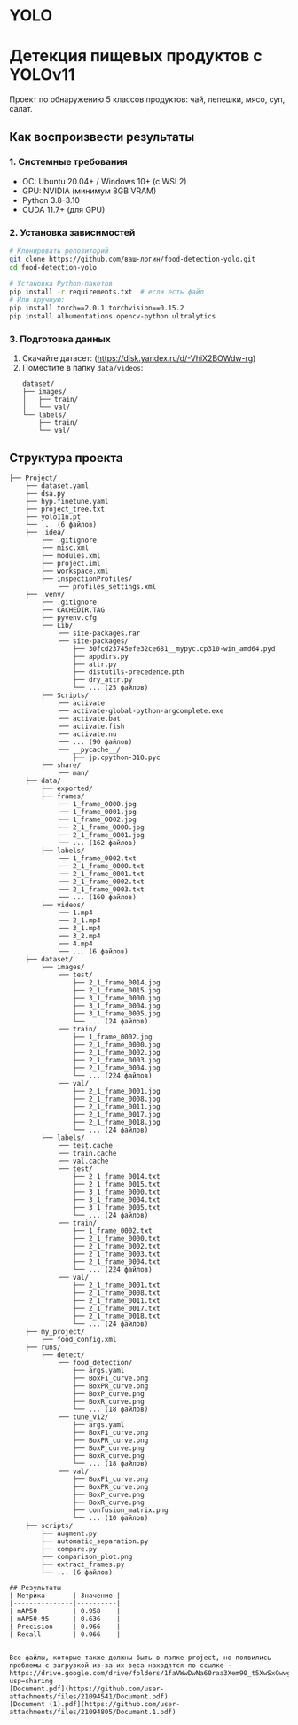 # YOLO
# Детекция пищевых продуктов с YOLOv11

Проект по обнаружению 5 классов продуктов: чай, лепешки, мясо, суп, салат.

## Как воспроизвести результаты

### 1. Системные требования
- ОС: Ubuntu 20.04+ / Windows 10+ (с WSL2)
- GPU: NVIDIA (минимум 8GB VRAM)
- Python 3.8-3.10
- CUDA 11.7+ (для GPU)

### 2. Установка зависимостей
```bash
# Клонировать репозиторий
git clone https://github.com/ваш-логин/food-detection-yolo.git
cd food-detection-yolo

# Установка Python-пакетов
pip install -r requirements.txt  # если есть файл
# Или вручную:
pip install torch==2.0.1 torchvision==0.15.2
pip install albumentations opencv-python ultralytics
```

### 3. Подготовка данных
1. Скачайте датасет: (https://disk.yandex.ru/d/-VhiX2BOWdw-rg)
2. Поместите в папку `data/videos`:
   ```
   dataset/
   ├── images/
   │   ├── train/
   │   └── val/
   └── labels/
       ├── train/
       └── val/

## Структура проекта
```
├── Project/
    ├── dataset.yaml
    ├── dsa.py
    ├── hyp.finetune.yaml
    ├── project_tree.txt
    ├── yolo11n.pt
    └── ... (6 файлов)
    ├── .idea/
        ├── .gitignore
        ├── misc.xml
        ├── modules.xml
        ├── project.iml
        ├── workspace.xml
        ├── inspectionProfiles/
            ├── profiles_settings.xml
    ├── .venv/
        ├── .gitignore
        ├── CACHEDIR.TAG
        ├── pyvenv.cfg
        ├── Lib/
            ├── site-packages.rar
            ├── site-packages/
                ├── 30fcd23745efe32ce681__mypyc.cp310-win_amd64.pyd
                ├── appdirs.py
                ├── attr.py
                ├── distutils-precedence.pth
                ├── dry_attr.py
                └── ... (25 файлов)
        ├── Scripts/
            ├── activate
            ├── activate-global-python-argcomplete.exe
            ├── activate.bat
            ├── activate.fish
            ├── activate.nu
            └── ... (90 файлов)
            ├── __pycache__/
                ├── jp.cpython-310.pyc
        ├── share/
            ├── man/
    ├── data/
        ├── exported/
        ├── frames/
            ├── 1_frame_0000.jpg
            ├── 1_frame_0001.jpg
            ├── 1_frame_0002.jpg
            ├── 2_1_frame_0000.jpg
            ├── 2_1_frame_0001.jpg
            └── ... (162 файлов)
        ├── labels/
            ├── 1_frame_0002.txt
            ├── 2_1_frame_0000.txt
            ├── 2_1_frame_0001.txt
            ├── 2_1_frame_0002.txt
            ├── 2_1_frame_0003.txt
            └── ... (160 файлов)
        ├── videos/
            ├── 1.mp4
            ├── 2_1.mp4
            ├── 3_1.mp4
            ├── 3_2.mp4
            ├── 4.mp4
            └── ... (6 файлов)
    ├── dataset/
        ├── images/
            ├── test/
                ├── 2_1_frame_0014.jpg
                ├── 2_1_frame_0015.jpg
                ├── 3_1_frame_0000.jpg
                ├── 3_1_frame_0004.jpg
                ├── 3_1_frame_0005.jpg
                └── ... (24 файлов)
            ├── train/
                ├── 1_frame_0002.jpg
                ├── 2_1_frame_0000.jpg
                ├── 2_1_frame_0002.jpg
                ├── 2_1_frame_0003.jpg
                ├── 2_1_frame_0004.jpg
                └── ... (224 файлов)
            ├── val/
                ├── 2_1_frame_0001.jpg
                ├── 2_1_frame_0008.jpg
                ├── 2_1_frame_0011.jpg
                ├── 2_1_frame_0017.jpg
                ├── 2_1_frame_0018.jpg
                └── ... (24 файлов)
        ├── labels/
            ├── test.cache
            ├── train.cache
            ├── val.cache
            ├── test/
                ├── 2_1_frame_0014.txt
                ├── 2_1_frame_0015.txt
                ├── 3_1_frame_0000.txt
                ├── 3_1_frame_0004.txt
                ├── 3_1_frame_0005.txt
                └── ... (24 файлов)
            ├── train/
                ├── 1_frame_0002.txt
                ├── 2_1_frame_0000.txt
                ├── 2_1_frame_0002.txt
                ├── 2_1_frame_0003.txt
                ├── 2_1_frame_0004.txt
                └── ... (224 файлов)
            ├── val/
                ├── 2_1_frame_0001.txt
                ├── 2_1_frame_0008.txt
                ├── 2_1_frame_0011.txt
                ├── 2_1_frame_0017.txt
                ├── 2_1_frame_0018.txt
                └── ... (24 файлов)
    ├── my_project/
        ├── food_config.xml
    ├── runs/
        ├── detect/
            ├── food_detection/
                ├── args.yaml
                ├── BoxF1_curve.png
                ├── BoxPR_curve.png
                ├── BoxP_curve.png
                ├── BoxR_curve.png
                └── ... (18 файлов)
            ├── tune_v12/
                ├── args.yaml
                ├── BoxF1_curve.png
                ├── BoxPR_curve.png
                ├── BoxP_curve.png
                ├── BoxR_curve.png
                └── ... (18 файлов)
            ├── val/
                ├── BoxF1_curve.png
                ├── BoxPR_curve.png
                ├── BoxP_curve.png
                ├── BoxR_curve.png
                ├── confusion_matrix.png
                └── ... (10 файлов)
    ├── scripts/
        ├── augment.py
        ├── automatic_separation.py
        ├── compare.py
        ├── comparison_plot.png
        ├── extract_frames.py
        └── ... (6 файлов)

## Результаты
| Метрика       | Значение |
|---------------|----------|
| mAP50         | 0.958    |
| mAP50-95      | 0.636    |
| Precision     | 0.966    |
| Recall        | 0.966    |


Все файлы, которые также должны быть в папке project, но появились проблемы с загрузкой из-за их веса находятся по ссылке - https://drive.google.com/drive/folders/1faVWwDwNa60raa3Xem90_t5XwSxGwwgK?usp=sharing
[Document.pdf](https://github.com/user-attachments/files/21094541/Document.pdf)
[Document (1).pdf](https://github.com/user-attachments/files/21094805/Document.1.pdf)
